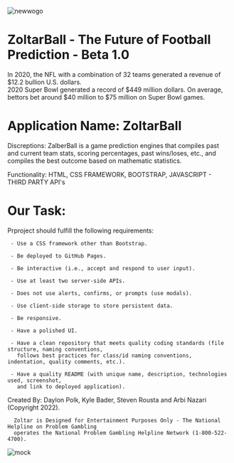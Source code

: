 ![newwogo](https://user-images.githubusercontent.com/95839411/152708667-a5682e0b-abb7-441b-bc68-6c132f69be43.png)

# ZoltarBall  - The Future of Football Prediction - Beta 1.0


In 2020, the NFL with a combination of 32 teams generated a revenue of $12.2 bullion U.S. dollars.  
2020 Super Bowl generated a record of $449 million dollars. On average, bettors bet around 
$40 million to $75 million on Super Bowl games.

# Application Name: ZoltarBall

Discreptions: ZalberBall is a game prediction engines that compiles past and current team stats, scoring 
percentages, past wins/loses, etc., and compiles the best outcome based on mathematic statistics.  

Functionality: HTML, CSS FRAMEWORK, BOOTSTRAP, JAVASCRIPT - THIRD PARTY API's 


# Our Task:

Prproject should fulfill the following requirements:

     - Use a CSS framework other than Bootstrap.

     - Be deployed to GitHub Pages.

     - Be interactive (i.e., accept and respond to user input).

     - Use at least two server-side APIs.

     - Does not use alerts, confirms, or prompts (use modals).

     - Use client-side storage to store persistent data.

     - Be responsive.

     - Have a polished UI.

     - Have a clean repository that meets quality coding standards (file structure, naming conventions, 
       follows best practices for class/id naming conventions, indentation, quality comments, etc.).

     - Have a quality README (with unique name, description, technologies used, screenshot, 
       and link to deployed application).


Created By: Daylon Polk, Kyle Bader, Steven Rousta and Arbi Nazari (Copyright 2022).

      Zoltar is Designed for Entertainment Purposes Only - The National Helpline on Problem Gambling 
      operates the National Problem Gambling Helpline Network (1-800-522-4700).
      
![mock](https://user-images.githubusercontent.com/95839411/153990481-a9574d01-3b78-42ce-8b14-735cadc90c73.jpg)

